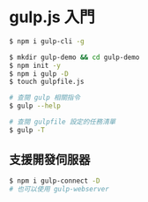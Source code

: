 # gulp.js 入門

```bash
$ npm i gulp-cli -g

$ mkdir gulp-demo && cd gulp-demo
$ npm init -y
$ npm i gulp -D
$ touch gulpfile.js

# 查閱 gulp 相關指令
$ gulp --help

# 查閱 gulpfile 設定的任務清單
$ gulp -T
```

## 支援開發伺服器

```bash
$ npm i gulp-connect -D
# 也可以使用 gulp-webserver
```
